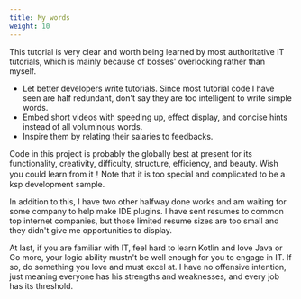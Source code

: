 ```yaml
---
title: My words
weight: 10
---
```


This tutorial is very clear and worth being learned by most authoritative IT tutorials, which is 
mainly because of bosses' overlooking rather than myself. 
- Let better developers write tutorials. Since most tutorial code I have seen are half redundant, 
don't say they are too intelligent to write simple words.   
- Embed short videos with speeding up, effect display, and concise hints instead of all voluminous 
  words.  
- Inspire them by relating their salaries to feedbacks.

Code in this project is probably the globally best at present for its functionality, creativity,
difficulty, structure, efficiency, and beauty. Wish you could learn from it！Note that it is too 
special and complicated to be a ksp development sample. 

In addition to this, I have two other halfway done works and am waiting for some company to help make
IDE plugins. I have sent resumes to common top internet companies, but those limited resume sizes are
too small and they didn't give me opportunities to display.

At last, if you are familiar with IT, feel hard to learn Kotlin and love Java or Go more, your logic
ability mustn't be well enough for you to engage in IT. If so, do something you love and must excel
at. I have no offensive intention, just meaning everyone has his strengths and weaknesses, and every
job has its threshold.